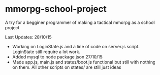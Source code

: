 # mmorpg-school-project
A try for a begginer programmer of making a tactical mmorpg as a school project

Last Updates:
 28/10/15
 - Working on LoginState.js and a line of code on server.js script. LoginState still require a lot work.
 - Added mysql to node package.json
 27/10/15
 - Made app.js, main.js and states/boot.js functional but still with nothing on them. All other scripts on states/ are still just ideas